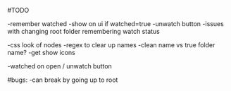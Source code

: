 #TODO

-remember watched
  -show on ui if watched=true
  -unwatch button
  -issues with changing root folder remembering watch status

-css look of nodes
-regex to clear up names
  -clean name vs true folder name?
-get show icons

-watched on open / unwatch button

#bugs:
-can break by going up to root
